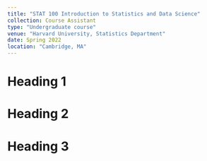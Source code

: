 ```yaml
---
title: "STAT 100 Introduction to Statistics and Data Science"
collection: Course Assistant
type: "Undergraduate course"
venue: "Harvard University, Statistics Department"
date: Spring 2022
location: "Cambridge, MA"
---
```



Heading 1
======

Heading 2
======

Heading 3
======
